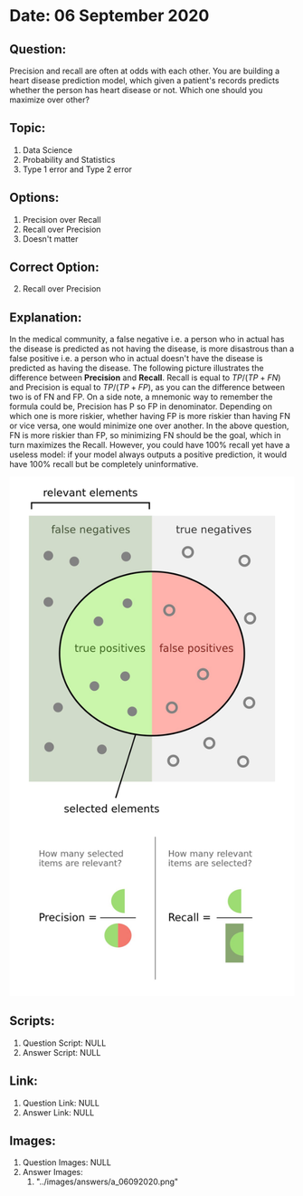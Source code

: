 # Date: 06 September 2020

## Question:
Precision and recall are often at odds with each other. You are building a heart disease prediction model, which given a patient's records predicts whether the person has heart disease or not. Which one should you maximize over other?
 	
## Topic:
1. Data Science
2. Probability and Statistics
3. Type 1 error and Type 2 error

## Options:
1. Precision over Recall
2. Recall over Precision
3. Doesn't matter

## Correct Option:
2. Recall over Precision

## Explanation:
In the medical community, a false negative i.e. a person who in actual has the disease is predicted as not having the disease, is more disastrous than a false positive i.e. a person who in actual doesn't have the disease is predicted as having the disease. The following picture illustrates the difference between **Precision** and **Recall**. Recall is equal to $TP/(TP+FN)$ and Precision is equal to $TP/(TP+FP)$, as you can the difference between two is of FN and FP. On a side note, a mnemonic way to remember the formula could be, Precision has P so FP in denominator. Depending on which one is more riskier, whether having FP is more riskier than having FN or vice versa, one would minimize one over another. In the above question, FN is more riskier than FP, so minimizing FN should be the goal, which in turn maximizes the Recall. However, you could have 100% recall yet have a useless model: if your model always outputs a positive prediction, it would have 100% recall but be completely uninformative.

![](../images/answers/a_06092020.png)

## Scripts:
1. Question Script: NULL
2. Answer Script: NULL

## Link:
1. Question Link: NULL
2. Answer Link: NULL

## Images:
1. Question Images: NULL
2. Answer Images:
   1. "../images/answers/a_06092020.png"
